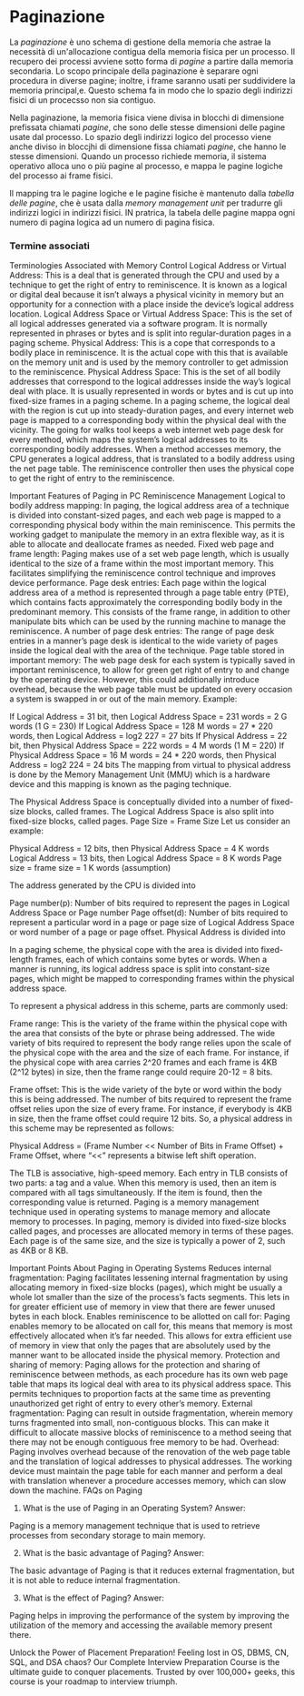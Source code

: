 # Paginazione

La *paginazione* è uno schema di gestione della memoria che astrae la necessità di un'allocazione contigua della memoria fisica per un processo. Il recupero dei processi avviene sotto forma di *pagine* a partire dalla memoria secondaria. Lo scopo principale della paginazione è separare ogni procedura in diverse pagine; inoltre, i frame saranno usati per suddividere la memoria principal,e. Questo schema fa in modo che lo spazio degli indirizzi fisici di un procecsso non sia contiguo.

Nella paginazione, la memoria fisica viene divisa in blocchi di dimensione prefissata chiamati *pagine*, che sono delle stesse dimensioni delle pagine usate dal processo. Lo spazio degli indirizzi logico del processo viene anche diviso in bloccjhi di dimensione fissa chiamati *pagine*, che hanno le stesse dimensioni. Quando un processo richiede memoria, il sistema operativo alloca uno o più pagine al processo, e mappa le pagine logiche del processo ai frame fisici.

Il mapping tra le pagine logiche e le pagine fisiche è mantenuto dalla *tabella delle pagine*, che è usata dalla *memory management unit* per tradurre gli indirizzi logici in indirizzi fisici. IN pratrica, la tabela delle pagine mappa ogni numero di pagina logica ad un numero di pagina fisica.

### Termine associati



Terminologies Associated with Memory Control
Logical Address or Virtual Address: This is a deal that is generated through the CPU and used by a technique to get the right of entry to reminiscence. It is known as a logical or digital deal because it isn’t always a physical vicinity in memory but an opportunity for a connection with a place inside the device’s logical address location.
Logical Address Space or Virtual Address Space: This is the set of all logical addresses generated via a software program. It is normally represented in phrases or bytes and is split into regular-duration pages in a paging scheme.
Physical Address: This is a cope that corresponds to a bodily place in reminiscence. It is the actual cope with this that is available on the memory unit and is used by the memory controller to get admission to the reminiscence.
Physical Address Space: This is the set of all bodily addresses that correspond to the logical addresses inside the way’s logical deal with place. It is usually represented in words or bytes and is cut up into fixed-size frames in a paging scheme.
In a paging scheme, the logical deal with the region is cut up into steady-duration pages, and every internet web page is mapped to a corresponding body within the physical deal with the vicinity. The going for walks tool keeps a web internet web page desk for every method, which maps the system’s logical addresses to its corresponding bodily addresses. When a method accesses memory, the CPU generates a logical address, that is translated to a bodily address using the net page table. The reminiscence controller then uses the physical cope to get the right of entry to the reminiscence.

Important Features of Paging in PC Reminiscence Management
Logical to bodily address mapping: In paging, the logical address area of a technique is divided into constant-sized pages, and each web page is mapped to a corresponding physical body within the main reminiscence. This permits the working gadget to manipulate the memory in an extra flexible way, as it is able to allocate and deallocate frames as needed.
Fixed web page and frame length: Paging makes use of a set web page length, which is usually identical to the size of a frame within the most important memory. This facilitates simplifying the reminiscence control technique and improves device performance.
Page desk entries: Each page within the logical address area of a method is represented through a page table entry (PTE), which contains facts approximately the corresponding bodily body in the predominant memory. This consists of the frame range, in addition to other manipulate bits which can be used by the running machine to manage the reminiscence.
A number of page desk entries: The range of page desk entries in a manner’s page desk is identical to the wide variety of pages inside the logical deal with the area of the technique.
Page table stored in important memory: The web page desk for each system is typically saved in important reminiscence, to allow for green get right of entry to and change by the operating device. However, this could additionally introduce overhead, because the web page table must be updated on every occasion a system is swapped in or out of the main memory.
Example:

If Logical Address = 31 bit, then Logical Address Space = 231 words = 2 G words (1 G = 230)
If Logical Address Space = 128 M words = 27 * 220 words, then Logical Address = log2 227 = 27 bits
If Physical Address = 22 bit, then Physical Address Space = 222 words = 4 M words (1 M = 220)
If Physical Address Space = 16 M words = 24 * 220 words, then Physical Address = log2 224 = 24 bits
The mapping from virtual to physical address is done by the Memory Management Unit (MMU) which is a hardware device and this mapping is known as the paging technique.

The Physical Address Space is conceptually divided into a number of fixed-size blocks, called frames.
The Logical Address Space is also split into fixed-size blocks, called pages.
Page Size = Frame Size
Let us consider an example:

Physical Address = 12 bits, then Physical Address Space = 4 K words
Logical Address = 13 bits, then Logical Address Space = 8 K words
Page size = frame size = 1 K words (assumption)

The address generated by the CPU is divided into

Page number(p): Number of bits required to represent the pages in Logical Address Space or Page number
Page offset(d): Number of bits required to represent a particular word in a page or page size of Logical Address Space or word number of a page or page offset.
Physical Address is divided into

In a paging scheme, the physical cope with the area is divided into fixed-length frames, each of which contains some bytes or words. When a manner is running, its logical address space is split into constant-size pages, which might be mapped to corresponding frames within the physical address space.

To represent a physical address in this scheme, parts are commonly used:

Frame range: This is the variety of the frame within the physical cope with the area that consists of the byte or phrase being addressed. The wide variety of bits required to represent the body range relies upon the scale of the physical cope with the area and the size of each frame. For instance, if the physical cope with area carries 2^20 frames and each frame is 4KB (2^12 bytes) in size, then the frame range could require 20-12 = 8 bits.

Frame offset: This is the wide variety of the byte or word within the body this is being addressed. The number of bits required to represent the frame offset relies upon the size of every frame. For instance, if everybody is 4KB in size, then the frame offset could require 12 bits. So, a physical address in this scheme may be represented as follows:


Physical Address = (Frame Number << Number of Bits in Frame Offset) + Frame Offset, where “<<” represents a bitwise left shift operation.

The TLB is associative, high-speed memory.
Each entry in TLB consists of two parts: a tag and a value.
When this memory is used, then an item is compared with all tags simultaneously. If the item is found, then the corresponding value is returned.
Paging is a memory management technique used in operating systems to manage memory and allocate memory to processes. In paging, memory is divided into fixed-size blocks called pages, and processes are allocated memory in terms of these pages. Each page is of the same size, and the size is typically a power of 2, such as 4KB or 8 KB.

Important Points About Paging in Operating Systems
Reduces internal fragmentation: Paging facilitates lessening internal fragmentation by using allocating memory in fixed-size blocks (pages), which might be usually a whole lot smaller than the size of the process’s facts segments. This lets in for greater efficient use of memory in view that there are fewer unused bytes in each block.
Enables reminiscence to be allotted on call for: Paging enables memory to be allocated on call for, this means that memory is most effectively allocated when it’s far needed. This allows for extra efficient use of memory in view that only the pages that are absolutely used by the manner want to be allocated inside the physical memory.
Protection and sharing of memory: Paging allows for the protection and sharing of reminiscence between methods, as each procedure has its own web page table that maps its logical deal with area to its physical address space. This permits techniques to proportion facts at the same time as preventing unauthorized get right of entry to every other’s memory.
External fragmentation: Paging can result in outside fragmentation, wherein memory turns fragmented into small, non-contiguous blocks. This can make it difficult to allocate massive blocks of reminiscence to a method seeing that there may not be enough contiguous free memory to be had.
Overhead: Paging involves overhead because of the renovation of the web page table and the translation of logical addresses to physical addresses. The working device must maintain the page table for each manner and perform a deal with translation whenever a procedure accesses memory, which can slow down the machine.
FAQs on Paging
1. What is the use of Paging in an Operating System?
Answer:

Paging is a memory management technique that is used to retrieve processes from secondary storage to main memory.

2. What is the basic advantage of Paging?
Answer:

The basic advantage of Paging is that it reduces external fragmentation, but it is not able to reduce internal fragmentation.

3. What is the effect of Paging?
Answer:

Paging helps in improving the performance of the system by improving the utilization of the memory and accessing the available memory present there.


Unlock the Power of Placement Preparation!
Feeling lost in OS, DBMS, CN, SQL, and DSA chaos? Our Complete Interview Preparation Course is the ultimate guide to conquer placements. Trusted by over 100,000+ geeks, this course is your roadmap to interview triumph.